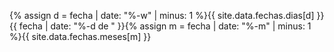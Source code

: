 {% assign d = fecha | date: "%-w" | minus: 1 %}{{ site.data.fechas.dias[d] }} {{ fecha | date: "%-d de " }}{% assign m = fecha | date: "%-m" | minus: 1 %}{{ site.data.fechas.meses[m] }}
